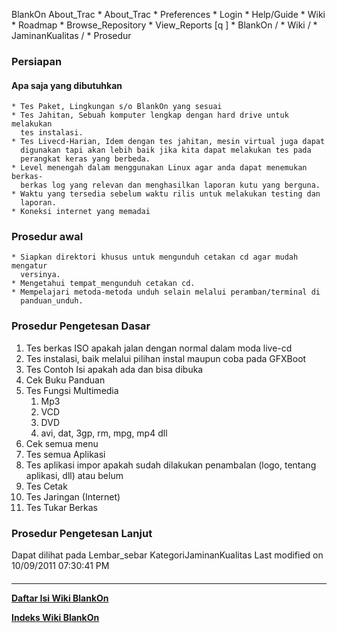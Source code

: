    BlankOn
 About_Trac
    * About_Trac
    * Preferences
    * Login
    * Help/Guide
    * Wiki
    * Roadmap
    * Browse_Repository
    * View_Reports
[q                 ]
    * BlankOn  /
    * Wiki  /
    * JaminanKualitas  /
    * Prosedur
### Persiapan
#### Apa saja yang dibutuhkan
    * Tes Paket, Lingkungan s/o BlankOn yang sesuai
    * Tes Jahitan, Sebuah komputer lengkap dengan hard drive untuk melakukan
      tes instalasi.
    * Tes Livecd-Harian, Idem dengan tes jahitan, mesin virtual juga dapat
      digunakan tapi akan lebih baik jika kita dapat melakukan tes pada
      perangkat keras yang berbeda.
    * Level menengah dalam menggunakan Linux agar anda dapat menemukan berkas-
      berkas log yang relevan dan menghasilkan laporan kutu yang berguna.
    * Waktu yang tersedia sebelum waktu rilis untuk melakukan testing dan
      laporan.
    * Koneksi internet yang memadai
### Prosedur awal
    * Siapkan direktori khusus untuk mengunduh cetakan cd agar mudah mengatur
      versinya.
    * Mengetahui ​tempat_mengunduh cetakan cd.
    * Mempelajari metoda-metoda unduh selain melalui peramban/terminal di
      panduan_unduh.
### Prosedur Pengetesan Dasar
   1. Tes berkas ISO apakah jalan dengan normal dalam moda live-cd
   2. Tes instalasi, baik melalui pilihan instal maupun coba pada GFXBoot
   3. Tes Contoh Isi apakah ada dan bisa dibuka
   4. Cek Buku Panduan
   5. Tes Fungsi Multimedia
         1. Mp3
         2. VCD
         3. DVD
         4. avi, dat, 3gp, rm, mpg, mp4 dll
   6. Cek semua menu
   7. Tes semua Aplikasi
   8. Tes aplikasi impor apakah sudah dilakukan penambalan (logo, tentang
      aplikasi, dll) atau belum
   9. Tes Cetak
  10. Tes Jaringan (Internet)
  11. Tes Tukar Berkas
### Prosedur Pengetesan Lanjut
Dapat dilihat pada ​Lembar_sebar
KategoriJaminanKualitas
Last modified on 10/09/2011 07:30:41 PM
#### 
    
 
 
 
 
 
---
[**Daftar Isi Wiki BlankOn**](/DaftarIsi/README.md)
 
[**Indeks Wiki BlankOn**](/Indeks.md)

